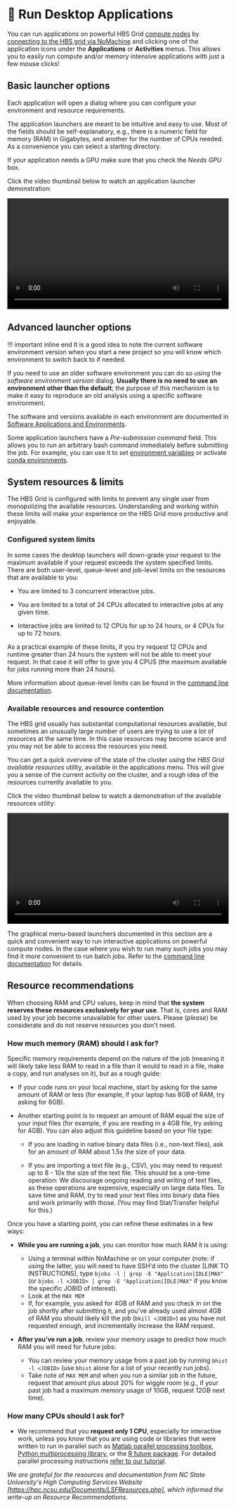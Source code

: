 # 🚀 Run Desktop Applications

You can run applications on powerful HBS Grid 
[compute nodes](commandline.md#compute-cluster-basics) by 
[connecting to the HBS grid via NoMachine](index.md#quick-start) and clicking 
one of the application icons under the **Applications** or **Activities** menus. 
This allows you to easily run compute and/or memory intensive applications with 
just a few mouse clicks!

## Basic launcher options

Each application will open a dialog where you can configure your
environment and resource requirements.

The application launchers are meant to be intuitive and easy to use.
Most of the fields should be self-explanatory, e.g., there is a
numeric field for memory (RAM) in Gigabytes, and another for the
number of CPUs needed. As a convenience you can select a starting
directory.

If your application needs a GPU make sure that you check the *Needs GPU* box.

Click the video thumbnail below to watch an application launcher
demonstration:

<video width="100%" controls>
  <source src="../media/launchers.mp4" type="video/mp4">
Your browser does not support the video tag.
</video>

## Advanced launcher options

!!! important inline end
    It is a good idea to note the current software environment version when you
    start a new project so you will know which environment to switch back
    to if needed.

If you need to use an older software environment you can do so using
the *software environment version* dialog. **Usually there is no need to
use an environment other than the default**; the purpose of this
mechanism is to make it easy to reproduce an old analysis using a
specific software environment. 

The software and versions available in each environment are
documented in [Software Applications and
Environments](environments.md). 

Some application launchers have a *Pre-submission command* <a name="pre-submission-command"></a>field. This
allows you to run an arbitrary bash command immediately before
submitting the job. For example, you can use it to set [environment
variables](https://www.redhat.com/sysadmin/linux-environment-variables)
or activate [conda environments](https://docs.conda.io/en/latest/). 

## System resources & limits

The HBS Grid is configured with limits to prevent any single user from
monopolizing the available resources. Understanding and working within these
limits will make your experience on the HBS Grid more productive and enjoyable.
### Configured system limits

In some cases the desktop launchers will down-grade your request to the
maximum available if your request exceeds the system specified limits.
There are both user-level, queue-level and job-level limits on the resources that are available to you:

-   You are limited to
    3 concurrent interactive jobs.

-   You are limited to a total of
    24 CPUs allocated to interactive jobs at any given time.

-   Interactive jobs are limited to 12 CPUs for up to 24 hours, or 4
    CPUs for up to 72 hours.

As a practical example of these limits, if you try request 12 CPUs and
runtime greater than 24 hours the system will not be able to meet your
request. In that case it will offer to give you 4 CPUS (the maximum
available for jobs running more than 24 hours).

More information about queue-level limits can be found in the [command line
documentation](commandline.md#queue-characteristics).

### Available resources and resource contention

The HBS grid usually has substantial computational resources available,
but sometimes an unusually large number of users are trying to use a lot
of resources at the same time. In this case resources may become scarce
and you may not be able to access the resources you need.

You can get a quick overview of the state of the cluster using the 
*HBS Grid available resources* utility, available in the applications menu.
This will give you a sense of the current activity on the cluster, and a
rough idea of the resources currently available to you.

Click the video thumbnail below to watch a demonstration of the
available resources utility:

<video width="100%" controls>
  <source src="../media/jobfail.mp4" type="video/mp4">
Your browser does not support the video tag.
</video>

The graphical menu-based launchers documented in this section are a
quick and convenient way to run interactive applications on powerful
compute nodes. In the case where you wish to run many such jobs you
may find it more convenient to run batch jobs. Refer to the
[command line documentation](commandline.md) for details.

## Resource recommendations

When choosing RAM and CPU values, keep in mind that 
**the system reserves these resources exclusively for your use**. That is, cores and RAM used by your job
become unavailable for other users. Please (_please_) be considerate and do not reserve resources you don't need.

### How much memory (RAM) should I ask for?
Specific memory requirements depend on the nature of the job (meaning it will likely take less RAM to read in a file than it would to read in a file, make a copy, and run analyses on it), but as a rough guide:

-   If your code runs on your local machine, start by asking for 
    the same amount of RAM or less (for example, if your laptop has 8GB of RAM, try asking for 8GB).
  
-   Another starting point is to request an amount of RAM equal the size of your input files (for example, if you are reading in a 4GB file, try asking for 4GB). You can also adjust this guideline based on your file type: 
    * If you are loading in native binary data files (i.e., non-text files), 
    ask for an amount of RAM about 1.5x the size of your data.
  
    * If you are importing a text file (e.g., CSV), you may need to request 
    up to 8 - 10x the size of the text file.
    This should be a one-time operation: We discourage ongoing reading and writing of text files, 
    as these operations are expensive, especially on large data files. 
    To save time and RAM, try to read your text files into binary data files 
    and work primarily with those. (You may find Stat/Transfer helpful for this.)

Once you have a starting point, you can refine these estimates in a few ways:

-   **While you are running a job**, you can monitor how much RAM it is using:
    * Using a terminal within NoMachine or on your computer (note: if using the latter, you will need to have SSH'd into the cluster [LINK TO INSTRUCTIONS), type `bjobs -l | grep -E "Application|IDLE|MAX"` (or `bjobs -l <JOBID> | grep -E "Application|IDLE|MAX"` if you know the specific JOBID of interest).
    * Look at the `MAX MEM`
    * If, for example, you asked for 4GB of RAM and you check in on the job shortly after submitting it, and you've already used almost 4GB of RAM you should likely kill the job (`bkill <JOBID>`) as you have not requested enough, and incrementally increase the RAM request.

- **After you've run a job**, review your memory usage to predict how much RAM you will need for future jobs:
  * You can review your memory usage from a past job by running `bhist -l <JOBID>`
    (use `bhist` alone for a list of your recently run jobs).
  * Take note of `MAX MEM` and when you run a similar job in the future, 
    request that amount plus about 20% for wiggle room 
    (e.g., if your past job had a maximum memory usage of 10GB, request 12GB next time).

### How many CPUs should I ask for?
- We recommend that you **request only 1 CPU**, especially for interactive work, unless you
know that you are using code or libraries that were written to run
in parallel such as 
[Matlab parallel processing toolbox](https://www.mathworks.com/help/parallel-computing/getting-started-with-parallel-computing-toolbox.html),
[Python multiprocessing library](https://docs.python.org/3/library/multiprocessing.html),
or the [R future package](https://future.futureverse.org/). For detailed parallel
processing instructions [refer to our tutorial](tutorials/scaling-work.md).


_We are grateful for the resources and documentation from NC State University's High Computing Services Website [https://hpc.ncsu.edu/Documents/LSFResources.php], which informed the write-up on Resource Recommendations._



